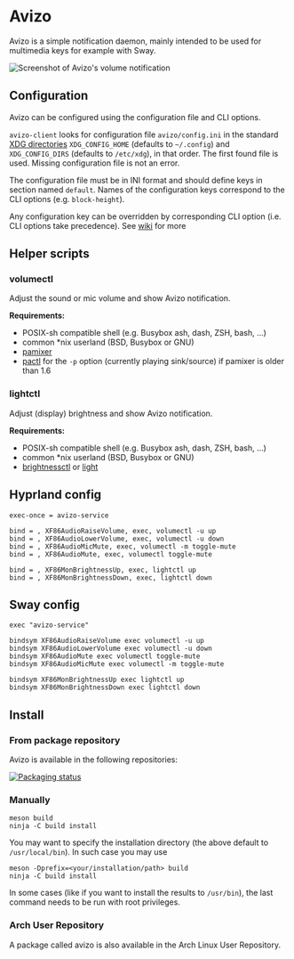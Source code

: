 # Avizo

Avizo is a simple notification daemon, mainly intended to be used for multimedia keys for example with Sway.

![Screenshot of Avizo's volume notification](https://raw.githubusercontent.com/misterdanb/avizo/master/github/screenshot.png)

## Configuration

Avizo can be configured using the configuration file and CLI options.

`avizo-client` looks for configuration file `avizo/config.ini` in the standard [XDG directories](https://specifications.freedesktop.org/basedir-spec/basedir-spec-latest.html) `XDG_CONFIG_HOME` (defaults to `~/.config`) and `XDG_CONFIG_DIRS` (defaults to `/etc/xdg`), in that order.
The first found file is used.
Missing configuration file is not an error.

The configuration file must be in INI format and should define keys in section named `default`.
Names of the configuration keys correspond to the CLI options (e.g. `block-height`).

Any configuration key can be overridden by corresponding CLI option (i.e. CLI options take precedence).
See [wiki](https://github.com/BinaryHarbinger/avizo/wiki) for more


## Helper scripts

### volumectl

Adjust the sound or mic volume and show Avizo notification.

**Requirements:**

* POSIX-sh compatible shell (e.g. Busybox ash, dash, ZSH, bash, …)
* common \*nix userland (BSD, Busybox or GNU)
* [pamixer](https://github.com/cdemoulins/pamixer)
* [pactl](https://www.freedesktop.org/wiki/Software/PulseAudio/Documentation/User/CLI/#pactl) for the `-p` option (currently playing sink/source) if pamixer is older than 1.6

### lightctl

Adjust (display) brightness and show Avizo notification.

**Requirements:**

* POSIX-sh compatible shell (e.g. Busybox ash, dash, ZSH, bash, …)
* common \*nix userland (BSD, Busybox or GNU)
* [brightnessctl](https://github.com/Hummer12007/brightnessctl) or [light](https://github.com/haikarainen/light)


## Hyprland config

```
exec-once = avizo-service

bind = , XF86AudioRaiseVolume, exec, volumectl -u up
bind = , XF86AudioLowerVolume, exec, volumectl -u down
bind = , XF86AudioMicMute, exec, volumectl -m toggle-mute
bind = , XF86AudioMute, exec, volumectl toggle-mute

bind = , XF86MonBrightnessUp, exec, lightctl up
bind = , XF86MonBrightnessDown, exec, lightctl down
```

## Sway config

```
exec "avizo-service"

bindsym XF86AudioRaiseVolume exec volumectl -u up
bindsym XF86AudioLowerVolume exec volumectl -u down
bindsym XF86AudioMute exec volumectl toggle-mute
bindsym XF86AudioMicMute exec volumectl -m toggle-mute

bindsym XF86MonBrightnessUp exec lightctl up
bindsym XF86MonBrightnessDown exec lightctl down
```

## Install

### From package repository

Avizo is available in the following repositories:

[![Packaging status](https://repology.org/badge/vertical-allrepos/avizo-notification-daemon.svg)](https://repology.org/project/avizo-notification-daemon/versions)

### Manually

```
meson build
ninja -C build install
```

You may want to specify the installation directory (the above default to
`/usr/local/bin`). In such case you may use

```
meson -Dprefix=<your/installation/path> build
ninja -C build install
```

In some cases (like if you want to install the results to `/usr/bin`), the last
command needs to be run with root privileges.

### Arch User Repository

A package called avizo is also available in the Arch Linux User Repository.
